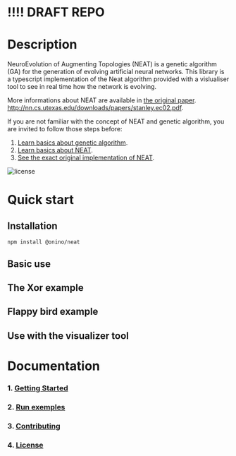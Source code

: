 # !!!! DRAFT REPO

# Description

NeuroEvolution of Augmenting Topologies (NEAT) is a genetic algorithm (GA) for the generation of evolving artificial neural networks.
This library is a typescript implementation of the Neat algorithm provided with a vislualiser tool to see in real time how the network is evolving.

More informations about NEAT are available in [the original paper](https://www.cs.utexas.edu/users/ai-lab/pubs/stanley.gecco02_1.pdf).
http://nn.cs.utexas.edu/downloads/papers/stanley.ec02.pdf.

If you are not familiar with the concept of NEAT and genetic algorithm, you are invited to follow those steps before:

1. [Learn basics about genetic algorithm](https://github.com/onino-js/NEAT/blob/main/documentation/genetic-algorithm.md).
2. [Learn basics about NEAT](https://github.com/onino-js/NEAT/blob/main/documentation/genetic-algorithm.md).
3. [See the exact original implementation of NEAT](https://github.com/onino-js/NEAT/blob/main/documentation/genetic-algorithm.md).

![license](https://img.shields.io/badge/license-MIT-brightgreen.svg)

# Quick start

## Installation

```
npm install @onino/neat
```

## Basic use

## The Xor example

## Flappy bird example

## Use with the visualizer tool

# Documentation

### 1. [Getting Started](https://github.com/onino-js/NEAT/blob/main/documentation/1-getting-started.md)

### 2. [Run exemples](https://github.com/onino-js/NEAT/blob/main/documentation/2-run-examples.md)

### 3. [Contributing](https://github.com/onino-js/NEAT/blob/main/documentation/3-contributing.md)

### 4. [License](https://github.com/onino-js/NEAT/blob/main/documentation/4-licence.md)
